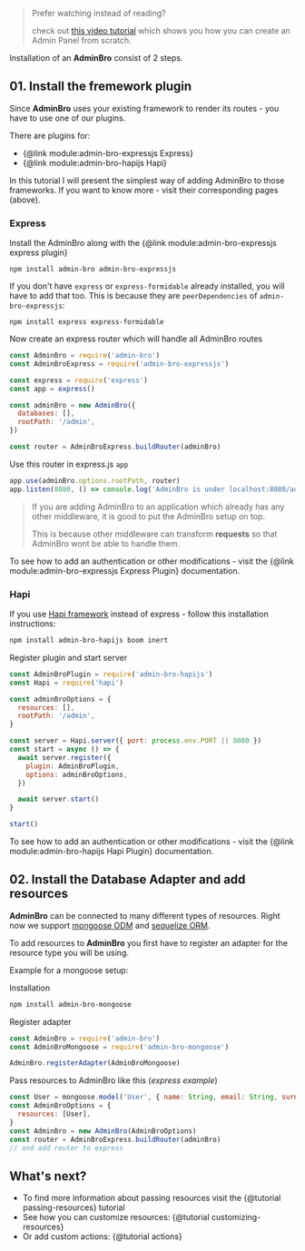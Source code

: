 > Prefer watching instead of reading?
> 
> check out [this video tutorial](https://www.youtube.com/watch?v=n0IuXnL_cWs) which shows you how you can create an Admin Panel from scratch.

Installation of an __AdminBro__ consist of 2 steps.

## 01. Install the fremework plugin

Since __AdminBro__ uses your existing framework to render its routes - you have to use one of our plugins.

There are plugins for:

* {@link module:admin-bro-expressjs Express}
* {@link module:admin-bro-hapijs Hapi}

In this tutorial I will present the simplest way of adding AdminBro to those frameworks. If you
want to know more - visit their corresponding pages (above).

### Express

Install the AdminBro along with the {@link module:admin-bro-expressjs express plugin}

```
npm install admin-bro admin-bro-expressjs
```

If you don't have `express` or `express-formidable` already installed, you will have to add that too. This is because they are `peerDependencies` of `admin-bro-expressjs`:

```
npm install express express-formidable
```

Now create an express router which will handle all AdminBro routes

```javascript
const AdminBro = require('admin-bro')
const AdminBroExpress = require('admin-bro-expressjs')

const express = require('express')
const app = express()

const adminBro = new AdminBro({
  databases: [],
  rootPath: '/admin',
})

const router = AdminBroExpress.buildRouter(adminBro)
```

Use this router in express.js `app`

```javascript
app.use(adminBro.options.rootPath, router)
app.listen(8080, () => console.log('AdminBro is under localhost:8080/admin'))
```

> If you are adding AdminBro to an application which already has any other middleware, it is good to put the AdminBro setup on top.
> 
> This is because other middleware can transform **requests** so that AdminBro wont be able to handle them.

To see how to add an authentication or other modifications - visit the {@link module:admin-bro-expressjs Express Plugin} documentation.

### Hapi

If you use [Hapi framework](https://hapijs.com/) instead of express - follow this installation instructions:

```bash
npm install admin-bro-hapijs boom inert
```

Register plugin and start server

```javascript
const AdminBroPlugin = require('admin-bro-hapijs')
const Hapi = require('hapi')

const adminBroOptions = {
  resources: [],
  rootPath: '/admin',
}

const server = Hapi.server({ port: process.env.PORT || 8080 })
const start = async () => {
  await server.register({
    plugin: AdminBroPlugin,
    options: adminBroOptions,
  })

  await server.start()
}

start()
```

To see how to add an authentication or other modifications - visit the {@link module:admin-bro-hapijs Hapi Plugin} documentation.

## 02. Install the Database Adapter and add resources

__AdminBro__ can be connected to many different types of resources. Right now we support [mongoose ODM](https://mongoosejs.com/) and [sequelize ORM](http://sequelizejs.com).

To add resources to __AdminBro__ you first have to register an adapter for the resource type you will be using.

Example for a mongoose setup:

Installation

```bash
npm install admin-bro-mongoose
```

Register adapter

```javascript
const AdminBro = require('admin-bro')
const AdminBroMongoose = require('admin-bro-mongoose')

AdminBro.registerAdapter(AdminBroMongoose)
```

Pass resources to AdminBro like this (_express example_)

```javascript
const User = mongoose.model('User', { name: String, email: String, surname: String })
const AdminBroOptions = {
  resources: [User],
}
const AdminBro = new AdminBro(AdminBroOptions)
const router = AdminBroExpress.buildRouter(adminBro)
// and add router to express
```

## What's next?

- To find more information about passing resources visit the {@tutorial passing-resources} tutorial
- See how you can customize resources: {@tutorial customizing-resources}
- Or add custom actions: {@tutorial actions}
